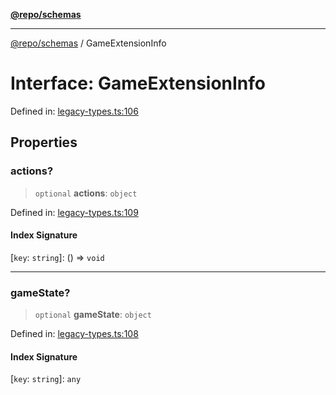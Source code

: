 [**@repo/schemas**](../README.md)

***

[@repo/schemas](../README.md) / GameExtensionInfo

# Interface: GameExtensionInfo

Defined in: [legacy-types.ts:106](https://github.com/alexqguo/drinking-board-game-v3/blob/4f4a12dcb42e0861ffa9f989554e8e3dfe2a43b8/packages/schemas/src/legacy-types.ts#L106)

## Properties

### actions?

> `optional` **actions**: `object`

Defined in: [legacy-types.ts:109](https://github.com/alexqguo/drinking-board-game-v3/blob/4f4a12dcb42e0861ffa9f989554e8e3dfe2a43b8/packages/schemas/src/legacy-types.ts#L109)

#### Index Signature

\[`key`: `string`\]: () => `void`

***

### gameState?

> `optional` **gameState**: `object`

Defined in: [legacy-types.ts:108](https://github.com/alexqguo/drinking-board-game-v3/blob/4f4a12dcb42e0861ffa9f989554e8e3dfe2a43b8/packages/schemas/src/legacy-types.ts#L108)

#### Index Signature

\[`key`: `string`\]: `any`

